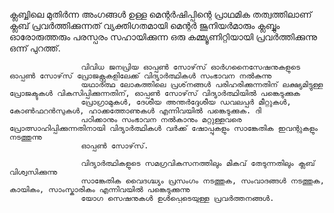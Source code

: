 
ക്ലബ്ബിലെ മുതിർന്ന അംഗങ്ങൾ ഉള്ള മെന്റർഷിപ്പിന്റെ പ്രാഥമിക തത്വത്തിലാണ് ക്ലബ് പ്രവർത്തിക്കുന്നത്
                    വ്യക്തിഗതമായി മെന്റർ ജൂനിയർമാരും ക്ലബ്ബും ഓരോരുത്തരും പരസ്പരം സഹായിക്കുന്ന ഒരു കമ്മ്യൂണിറ്റിയായി പ്രവർത്തിക്കുന്നു
                    ഒന്ന് പുറത്ത്.

                    വിവിധ ജനപ്രിയ ഓപ്പൺ സോഴ്‌സ് ഓർഗനൈസേഷനുകളുടെ ഓപ്പൺ സോഴ്‌സ് പ്രോജക്റ്റുകളിലേക്ക് വിദ്യാർത്ഥികൾ സംഭാവന നൽകുന്നു
                    യഥാർത്ഥ ലോകത്തിലെ പ്രശ്‌നങ്ങൾ പരിഹരിക്കുന്നതിന് ലക്ഷ്യമിട്ടുള്ള പ്രോജക്ടുകൾ വികസിപ്പിക്കുന്നതിന്, ഓപ്പൺ സോഴ്‌സ് വിദ്യാർത്ഥിയിൽ പങ്കെടുക്കുക
                    പ്രോഗ്രാമുകൾ, ദേശീയ അന്തർ‌ദ്ദേശീയ ഡവലപ്പർ‌ മീറ്റുകൾ‌, കോൺ‌ഫറൻ‌സുകൾ‌, ഹാക്കത്തോണുകൾ‌ എന്നിവയിൽ‌ പങ്കെടുക്കുക. ദി
                    പഠിക്കാനും സംഭാവന നൽകാനും മറ്റുള്ളവരെ പ്രോത്സാഹിപ്പിക്കുന്നതിനായി വിദ്യാർത്ഥികൾ വർക്ക് ഷോപ്പുകളും സാങ്കേതിക ഇവന്റുകളും നടത്തുന്നു
                    ഓപ്പൺ സോഴ്‌സ്.

                    വിദ്യാർത്ഥികളുടെ സമഗ്രവികസനത്തിലും മികവ് തേടുന്നതിലും ക്ലബ് വിശ്വസിക്കുന്നു
                    സാങ്കേതിക വൈദഗ്ദ്ധ്യം പ്രസംഗം നടത്തുക, സംവാദങ്ങൾ നടത്തുക, കായികം, സാംസ്കാരികം എന്നിവയിൽ പങ്കെടുക്കുന്നു
                    യോഗ സെഷനുകൾ ഉൾപ്പെടെയുള്ള പ്രവർത്തനങ്ങൾ.